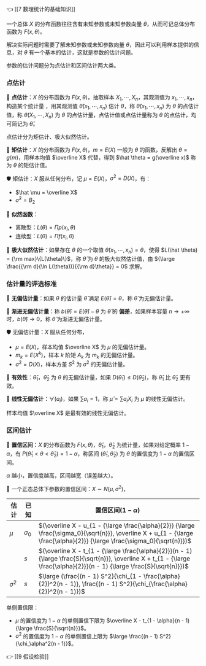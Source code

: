 👈 [[7 数理统计的基础知识]]

一个总体 $X$ 的分布函数往往含有未知参数或未知参数向量 $\theta$，从而可记总体分布函数为 $F(x, \theta)$。

解决实际问题时需要了解未知参数或未知参数向量 $\theta$，因此可以利用样本提供的信息，对 $\theta$ 有一个基本的估计，这就是参数的估计问题。

参数的估计问题分为点估计和区间估计两大类。

### 点估计

💎 **点估计**：$X$ 的分布函数为 $F(x, \theta)$，抽取样本 $X_1, \cdots, X_n$，其观测值为 $x_1, \cdots, x_n$，构造某个统计量 ，用其观测值 $\hat{\theta}(x_1, \cdots, x_n)$ 估计 $\theta$，称 $\hat{\theta}(x_1, \cdots, x_n)$ 为 $\theta$ 的点估计值，称 $\hat{\theta}(X_1, \cdots, X_n)$ 为 $\theta$ 的点估计量，点估计值或点估计量称为 $\theta$ 的点估计，均可简记为 $\hat{\theta}$。

点估计分为矩估计、极大似然估计。

💎 **矩估计**：$X$ 的分布函数为 $F(x, \theta)$，$m = E(X)$ 一般为 $\theta$ 的函数，反解出 $\theta = g(m)$，用样本均值 $\overline X$ 代替，得到 $\hat \theta = g(\overline x)$ 称为 $\theta$ 的矩估计值。

🛡️️ 矩估计：$X$ 服从任何分布，记 $\mu = E(X)$，$\sigma^2 = D(X)$，有：

- $\hat \mu = \overline X$
- $\hat \sigma^2 = B_2$

💎 **似然函数**：

- 离散型：$L(\theta) = \Pi p(x_i, \theta)$
- 连续型：$L(\theta) = \Pi f(x_i, \theta)$

💎 **极大似然估计**：如果存在 $\theta$ 的一个取值 $\hat \theta(x_1, \cdots, x_n) = \theta$，使得 $L(\hat \theta) = {\rm max}\{L(\theta)\}$，称 $\hat \theta$ 为 $\theta$ 的极大似然估计值，由 ${\large \frac{{\rm d}(\ln L(\theta))}{{\rm d}\theta}} = 0$ 求解。

### 估计量的评选标准

💎 **无偏估计量**：如果 $\theta$ 的估计量 $\hat \theta$ 满足 $E(\hat \theta) = \theta$，称 $\hat \theta$ 为无偏估计量。

💎 **渐进无偏估计量**：称 $b(\hat \theta) = E(\hat \theta) - \theta$ 为 $\hat \theta$ 的 **偏差**，如果样本容量 $n \to +\infty$ 时，$b(\hat \theta) \to 0$，称 $\hat \theta$ 为渐进无偏估计量。

🛡️️ 无偏估计量：$X$ 服从任何分布，

- $\mu = E(X)$，样本均值 $\overline X$ 为 $\mu$ 的无偏估计量。
- $m_k = E(X^k)$，样本 $k$ 阶矩 $A_k$ 为 $m_k$ 的无偏估计量。
- $\sigma^2 = D(X)$，样本方差 $S^2$ 为 $\sigma^2$ 的无偏估计量。

💎 **有效性**：$\hat \theta_1$，$\hat \theta_2$ 为 $\theta$ 的无偏估计量，如果 $D(\hat \theta_1) \leqslant D(\hat \theta_2)$，称 $\hat \theta_1$ 比 $\hat \theta_2$ 更有效。

💎 **线性无偏估计**：$\forall (a_i)$，如果 $\sum a_i = 1$，称 $\hat \mu = \sum a_i X_i$ 为 $\mu$ 的线性无偏估计。

样本均值 $\overline X$ 是最有效的线性无偏估计。

### 区间估计

💎 **置信区间**：$X$ 的分布函数为 $F(x, \theta)$，$\hat \theta_1$，$\hat \theta_2$ 为统计量，如果对给定概率 $1 - \alpha$，有 $P(\hat \theta_1 < \theta < \hat \theta_2) = 1 - \alpha$，称区间 $(\hat \theta_1, \hat \theta_2)$ 为 $\theta$ 的置信度为 $1 - \alpha$ 的置信区间。

$\alpha$ 越小，置信度越高，区间越宽（误差越大）。

📍 一个正态总体下参数的置信区间：$X \sim N(\mu, \sigma^2)$，

| 估计 | 已知 | 置信区间($1 - \alpha$) |
| ---- | ---- | ---- |
| $\mu$ | $\sigma_0$ | $(\overline X - u_{1 - {\large \frac{\alpha}{2}}} {\large \frac{\sigma_0}{\sqrt{n}}}, \overline X + u_{1 - {\large \frac{\alpha}{2}}} {\large \frac{\sigma_0}{\sqrt{n}}})$ |
|  | $s$ | $(\overline X - t_{1 - {\large \frac{\alpha}{2}}}(n - 1) {\large \frac{S}{\sqrt{n}}}, \overline X + t_{1 - {\large \frac{\alpha}{2}}}(n - 1) {\large \frac{S}{\sqrt{n}}})$ |
| $\sigma^2$ | $s$ | $\large (\frac{(n - 1) S^2}{\chi_{1 - \frac{\alpha}{2}}^2(n - 1)}, \frac{(n - 1) S^2}{\chi_{\frac{\alpha}{2}}^2(n - 1)})$ |

单侧置信限：

- $\mu$ 的置信度为 $1 - \alpha$ 的单侧置信下限为 $\overline X - t_{1 - \alpha}(n - 1) {\large \frac{S}{\sqrt{n}}}$。
- $\sigma^2$ 的置信度为 $1 - \alpha$ 的单侧置信上限为 $\large \frac{(n - 1) S^2}{\chi_\alpha^2(n - 1)}$。

👉 [[9 假设检验]]